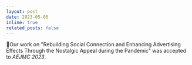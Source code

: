 ```yaml
---
layout: post
date: 2023-05-06 
inline: true
related_posts: false
---
```


🎉Our work on "Rebuilding Social Connection and Enhancing Advertising Effects Through the Nostalgic Appeal during the Pandemic" was accepted to _AEJMC 2023_.
